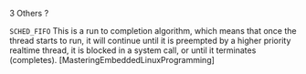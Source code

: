 
3 Others ?

`SCHED_FIFO`  This is a run to completion algorithm, which means that once the thread starts to run, it will continue until it is preempted by a higher priority realtime thread, it is blocked in a system call, or until it terminates (completes). [MasteringEmbeddedLinuxProgramming]



<script defer src="https://cdn.commento.io/js/commento.js"></script>
<div id="commento"></div>